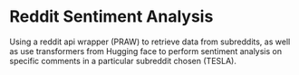 # Reddit Sentiment Analysis
Using a reddit api wrapper (PRAW) to retrieve data from subreddits, as well as use transformers from Hugging face to perform sentiment analysis on specific comments in a particular subreddit chosen (TESLA). 
